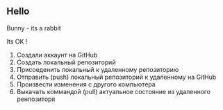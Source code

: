 ## Hello 

Bunny - its a rabbit

Its OK !

1. Создали аккаунт на GitHub
2. Создать локальный репозиторий 
3. Присоеденить локальный к удаленному репозиторию 
4. Отправить (push) локальный репозиторий к удаленному на GitHub
5. Произвести изменения с другого компьютера 
6. Выкачать коммандой (pull) актуальное состояние из удаленного ренпозиторя